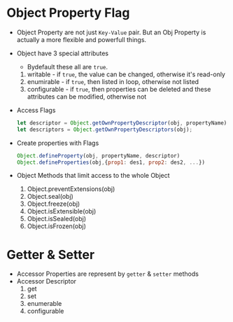 # Object Property Flag

- Object Property are not just `Key-Value` pair. But an Obj Property is actually a more flexible and powerfull things.
- Object have 3 special attributes
  - Bydefault these all are `true`.
  1. writable - if `true`, the value can be changed, otherwise it's read-only
  2. enumirable - if `true`, then listed in loop, otherwise not listed
  3. configurable - if `true`, then properties can be deleted and these attributes can be modified, otherwise not
- Access Flags

  ```js
  let descriptor = Object.getOwnPropertyDescriptor(obj, propertyName);
  let descriptors = Object.getOwnPropertyDescriptors(obj);
  ```

- Create properties with Flags

  ```js
  Object.defineProperty(obj, propertyName, descriptor)
  Object.defineProperties(obj,{prop1: des1, prop2: des2, ...})
  ```

- Object Methods that limit access to the whole Object
  1. Object.preventExtensions(obj)
  2. Object.seal(obj)
  3. Object.freeze(obj)
  4. Object.isExtensible(obj)
  5. Object.isSealed(obj)
  6. Object.isFrozen(obj)

# Getter & Setter

- Accessor Properties are represent by `getter` & `setter` methods
- Accessor Descriptor
  1. get
  2. set
  3. enumerable
  4. configurable
